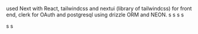 used Next with React, tailwindcss and nextui (library of tailwindcss) for front end, clerk for OAuth and postgresql using drizzle ORM and NEON.
s
s
s
s

s
s

